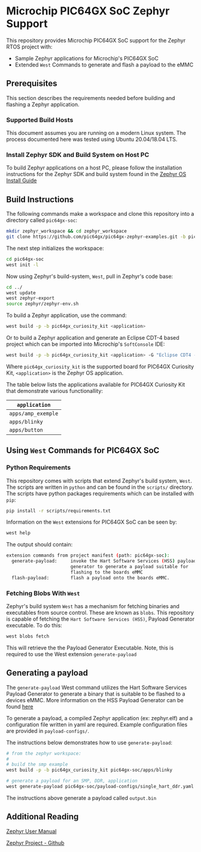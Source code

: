 # Microchip PIC64GX SoC Zephyr Support

This repository provides Microchip PIC64GX SoC support for the Zephyr RTOS project with:

- Sample Zephyr applications for Microchip's PIC64GX SoC
- Extended `West` Commands to generate and flash a payload to the eMMC

## Prerequisites

This section describes the requirements needed before building and flashing
a Zephyr application.

### Supported Build Hosts

This document assumes you are running on a modern Linux system. The process documented here was tested using Ubuntu 20.04/18.04 LTS.

### Install Zephyr SDK and Build System on Host PC

To build Zephyr applications on a host PC, please follow the installation instructions for the Zephyr SDK and build system found in the [Zephyr OS Install Guide](https://docs.zephyrproject.org/latest/getting_started/index.html)

## Build Instructions

The following commands make a workspace and clone this repository into a directory called `pic64gx-soc`:

```bash
mkdir zephyr_workspace && cd zephyr_workspace
git clone https://github.com/pic64gx/pic64gx-zephyr-examples.git -b pic64gx pic64gx-soc
```

The next step initializes the workspace:

```bash
cd pic64gx-soc
west init -l
```

Now using Zephyr's build-system, `West`, pull in Zephyr's code base:

```bash
cd ../
west update
west zephyr-export
source zephyr/zephyr-env.sh
```

To build a Zephyr application, use the command:

```bash
west build -p -b pic64gx_curiosity_kit <application>
```

Or to build a Zephyr application and generate an Eclipse CDT-4 based project
which can be imported into Microchip's `SoftConsole` IDE:

```bash
west build -p -b pic64gx_curiosity_kit <application> -G "Eclipse CDT4 - Unix Makefiles"
```

Where `pic64gx_curiosity_kit` is the supported board for PIC64GX Curiosity Kit, `<application>` is the Zephyr OS application.

The table below lists the applications available for PIC64GX Curiosity Kit that demonstrate various functionallity:

| `application` |
| --- |
| `apps/amp_exemple` |
| `apps/blinky` |
| `apps/button` |

## Using `West` Commands for PIC64GX SoC

### Python Requirements

This repository comes with scripts that extend Zephyr's build system,
`West`. The scripts are written in `python` and can be found in the `scripts/` directory.
The scripts have python packages requirements which can be installed with `pip`:

```bash
pip install -r scripts/requirements.txt
```

Information on the `West` extensions for PIC64GX SoC can be seen by:

```bash
west help
```

The output should contain:

```bash
extension commands from project manifest (path: pic64gx-soc):
  generate-payload:     invoke the Hart Software Services (HSS) payload
                        generator to generate a payload suitable for
                        flashing to the boards eMMC
  flash-payload:        flash a payload onto the boards eMMC.
```

### Fetching Blobs With `West`

Zephyr's build system `West` has a mechanism for fetching binaries and executables from source control. These are known as `blobs`. This repository is capable of fetching the `Hart Software Services (HSS)`, Payload Generator executable. To do this:

```bash
west blobs fetch
```

This will retrieve the the Payload Generator Executable. Note, this is required to use the West extension `generate-payload`

## Generating a payload

The `generate-payload` West command utilizes the Hart Software Services Payload Generator to generate a binary that is suitable to be flashed to a devices eMMC. More information on the HSS Payload Generator can be found [here](https://github.com/pic64gx/pic64gx-hart-software-services/blob/pic64gx/tools/hss-payload-generator/README.md)

To generate a payload, a compiled Zephyr application (ex: zephyr.elf) and a configuration file written in yaml are required. Example configuration files are provided in `payload-configs/`.

The instructions below demonstrates how to use `generate-payload`:

```bash
# from the zephyr workspace:
#
# build the smp example
west build -p -b pic64gx_curiosity_kit pic64gx-soc/apps/blinky

# generate a payload for an SMP, DDR, application
west generate-payload pic64gx-soc/payload-configs/single_hart_ddr.yaml output.bin
```

The instructions above generate a payload called `output.bin`

## Additional Reading

[Zephyr User Manual](https://docs.zephyrproject.org/latest/)

[Zephyr Project - Github](https://github.com/zephyrproject-rtos/zephyr)
